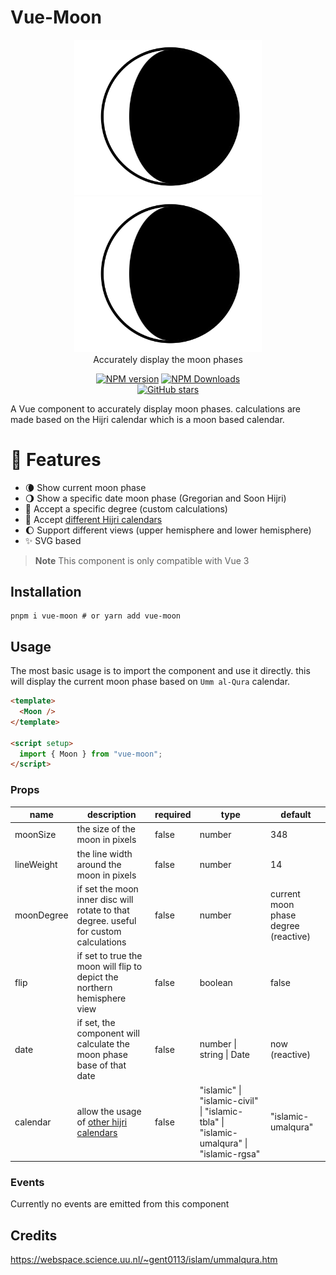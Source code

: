 # Vue-Moon

<p align="center">
<a href="https://github.com/gimyboya/vue-moon#gh-light-mode-only">
  <img src="https://raw.githubusercontent.com/gimyboya/vue-moon/main/public/Screenshot.png#gh-light-mode-only" alt="Vue-Moon - Accurately display the moon phase" width="300">
</a>
<a href="https://github.com/vueuse/vueuse#gh-dark-mode-only">
  <img src="https://raw.githubusercontent.com/gimyboya/vue-moon/main/public/Screenshot.png#gh-dark-mode-only" alt="Vue-Moon - Accurately display the moon phase" width="300">
</a>
<br>
Accurately display the moon phases
</p>

<p align="center">
<a href="https://www.npmjs.com/package/vue-moon" target="__blank"><img src="https://img.shields.io/npm/v/vue-moon?color=a1b858&label=" alt="NPM version"></a>
<a href="https://www.npmjs.com/package/vue-moon" target="__blank"><img alt="NPM Downloads" src="https://img.shields.io/npm/dm/vue-moon?color=50a36f&label="></a>

<br>
<a href="https://github.com/gimyboya/vue-moon" target="__blank"><img alt="GitHub stars" src="https://img.shields.io/github/stars/gimyboya/vue-moon?style=social"></a>
</p>

A Vue component to accurately display moon phases. calculations are made based on the Hijri calendar which is a moon based calendar.

# 🚀 Features

- 🌘 Show current moon phase
- 🌖 Show a specific date moon phase (Gregorian and Soon Hijri)
- 📐 Accept a specific degree (custom calculations)
- 📅 Accept [different Hijri calendars](https://cldr.unicode.org/development/development-process/design-proposals/islamic-calendar-types)
- 🌔 Support different views (upper hemisphere and lower hemisphere)
- ✨ SVG based

> **Note**
> This component is only compatible with Vue 3

## Installation

```
pnpm i vue-moon # or yarn add vue-moon
```

## Usage

The most basic usage is to import the component and use it directly. this will display the current moon phase based on `Umm al-Qura` calendar.

```html
<template>
  <Moon />
</template>

<script setup>
  import { Moon } from "vue-moon";
</script>
```

### Props

| name       | description                                                                                                                                  | required | type                                                                                   | default                              |
| ---------- | -------------------------------------------------------------------------------------------------------------------------------------------- | -------- | -------------------------------------------------------------------------------------- | ------------------------------------ |
| moonSize   | the size of the moon in pixels                                                                                                               | false    | number                                                                                 | 348                                  |
| lineWeight | the line width around the moon in pixels                                                                                                     | false    | number                                                                                 | 14                                   |
| moonDegree | if set the moon inner disc will rotate to that degree. useful for custom calculations                                                        | false    | number                                                                                 | current moon phase degree (reactive) |
| flip       | if set to true the moon will flip to depict the northern hemisphere view                                                                     | false    | boolean                                                                                | false                                |
| date       | if set, the component will calculate the moon phase base of that date                                                                        | false    | number \| string \| Date                                                               | now (reactive)                       |
| calendar   | allow the usage of [other hijri calendars](https://cldr.unicode.org/development/development-process/design-proposals/islamic-calendar-types) | false    | "islamic" \| "islamic-civil" \| "islamic-tbla" \| "islamic-umalqura" \| "islamic-rgsa" | "islamic-umalqura"                   |

### Events

Currently no events are emitted from this component

## Credits

https://webspace.science.uu.nl/~gent0113/islam/ummalqura.htm
